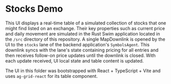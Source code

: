 # Stocks Demo

This UI displays a real-time table of a simulated collection of stocks that one might find listed on an exchange. Their
key properties such as current price and daily movement are simulated in the Rust Swim application located in the `/src`
directory of this repository. A single MapDownlink is opened by the UI to the `stocks` lane of the backend application's
`SymbolsAgent`. This downlink syncs with the lane's state containing pricing for all entries and then receives follow-on
price updates until the downlink is closed. With each update received, UI local state and table content is updated.

The UI in this folder was bootstrapped with React + TypeScript + Vite and uses `ag-grid-react` for its table component.

